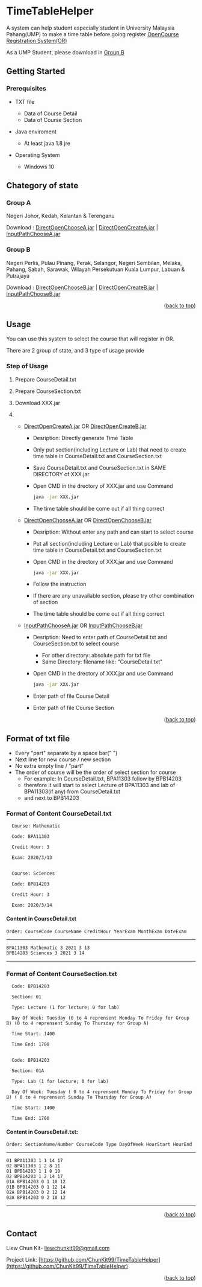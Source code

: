 <div id="top"></div>


# TimeTableHelper
A system can help student especially student in University Malaysia Pahang(UMP) to make a time table before going register [OpenCourse Registration System(OR)](https://or.ump.edu.my/or/index.jsp)

As a UMP Student, please download in [Group B](#group-b)


 ## Getting Started

 ### Prerequisites

* TXT file

   * Data of Course Detail 
   * Data of Course Section

* Java enviroment

  * At least java 1.8 jre

* Operating System
  
  * Windows 10
 
 
 
## Chategory of state
  
### Group A
  
Negeri Johor, Kedah, Kelantan & Terenganu
	
Download : [DirectOpenChooseA.jar](https://github.com/ChunKit99/TimeTableHelper/blob/main/DirectOpenChooseA.jar) | [DirectOpenCreateA.jar](https://github.com/ChunKit99/TimeTableHelper/blob/main/DirectOpenCreateA.jar) | [InputPathChooseA.jar](https://github.com/ChunKit99/TimeTableHelper/blob/main/InputPathChooseA.jar)
	
  
### Group B
  
Negeri Perlis, Pulau Pinang, Perak, Selangor, Negeri Sembilan, Melaka, Pahang, Sabah, Sarawak, Wilayah Persekutuan Kuala Lumpur, Labuan & Putrajaya

Download : [DirectOpenChooseB.jar](https://github.com/ChunKit99/TimeTableHelper/blob/main/DirectOpenChooseB.jar) | [DirectOpenCreateB.jar](https://github.com/ChunKit99/TimeTableHelper/blob/main/DirectOpenCreateB.jar) | [InputPathChooseB.jar](https://github.com/ChunKit99/TimeTableHelper/blob/main/InputPathChooseB.jar)
	
<p align="right">(<a href="#top">back to top</a>)</p>

 
 
## Usage
  
 You can use this system to select the course that will register in OR. 
  
 There are 2 group of state, and 3 type of usage provide


### Step of Usage
1. Prepare CourseDetail.txt
2. Prepare CourseSection.txt
3. Download XXX.jar

4. 
   * [DirectOpenCreateA.jar](https://github.com/ChunKit99/TimeTableHelper/blob/main/DirectOpenCreateA.jar) OR [DirectOpenCreateB.jar](https://github.com/ChunKit99/TimeTableHelper/blob/main/DirectOpenChooseB.jar)
     * Desription: Directly generate Time Table
     * Only put section(including Lecture or Lab) that need to create time table in CourseDetail.txt and CourseSection.txt
     * Save CourseDetail.txt and CourseSection.txt in SAME DIRECTORY of XXX.jar
     * Open CMD in the drectory of XXX.jar and use Command
     
       ```sh
       java -jar XXX.jar
       ```
     * The time table should be come out if all thing correct		
	
  
   * [DirectOpenChooseA.jar](https://github.com/ChunKit99/TimeTableHelper/blob/main/DirectOpenChooseA.jar) OR [DirectOpenChooseB.jar](https://github.com/ChunKit99/TimeTableHelper/blob/main/DirectOpenChooseA.jar)
     * Desription: Without enter any path and can start to select course
     * Put all section(including Lecture or Lab) that posible to create time table in CourseDetail.txt and CourseSection.txt
     * Open CMD in the drectory of XXX.jar and use Command
     
       ```sh
       java -jar XXX.jar
       ```
     * Follow the instruction
     * If there are any unavailable section, please try other combination of section
     * The time table should be come out if all thing correct


   * [InputPathChooseA.jar](https://github.com/ChunKit99/TimeTableHelper/blob/main/InputPathChooseA.jar) OR [InputPathChooseB.jar](https://github.com/ChunKit99/TimeTableHelper/blob/main/InputPathChooseB.jar)
     * Desription: Need to enter path of CourseDetail.txt and CourseSection.txt to select course
       * For other directory: absolute path for txt file
       * Same Directory: filename like: "CourseDetail.txt"
     * Open CMD in the drectory of XXX.jar and use Command
     
       ```sh
       java -jar XXX.jar
       ```
      * Enter path of file Course Detail
      * Enter path of file Course Section
	
<p align="right">(<a href="#top">back to top</a>)</p>

  

  ## Format of txt file
  
  * Every "part" separate by a space bar(" ") 
  * Next line for new course / new section  
  * No extra empty line / "part"
  * The order of course will be the order of select section for course
     * For example: In CourseDetail.txt, BPA11303 follow by BPB14203
     * therefore it will start to select Lecture of BPA11303 and lab of BPA11303(if any) from CourseDetail.txt
     * and next to BPB14203
     
  
  
  ### Format of Content CourseDetail.txt
  
	  Course: Mathematic
	  
	  Code: BPA11303 
	  
	  Credit Hour: 3
	  
	  Exam: 2020/3/13
  
  
	  Course: Sciences
	  
	  Code: BPB14203 
	  
	  Credit Hour: 3
	  
	  Exam: 2020/3/14
  
  
   #### Content in CourseDetail.txt
  
	Order: CourseCode CourseName CreditHour YearExam MonthExam DateExam
  ___
	BPA11303 Mathematic 3 2021 3 13
	BPB14203 Sciences 3 2021 3 14
  ___
  
  
  ### Format of Content CourseSection.txt
  
	  Code: BPB14203 
	  
	  Section: 01
	  
	  Type: Lecture (1 for lecture; 0 for lab)
	  
	  Day Of Week: Tuesday (0 to 4 reprensent Monday To Friday for Group B) (0 to 4 reprensent Sunday To Thursday for Group A) 
	  
	  Time Start: 1400
	  
	  Time End: 1700
  
  
	  Code: BPB14203 
	  
	  Section: 01A
	  
	  Type: Lab (1 for lecture; 0 for lab)
	  
	  Day Of Week: Tuesday ( 0 to 4 reprensent Monday To Friday for Group B) ( 0 to 4 reprensent Sunday To Thursday for Group A) 
	  
	  Time Start: 1400
	  
	  Time End: 1700
  
  #### Content in CourseDetail.txt:
  
	Order: SectionName/Number CourseCode Type DayOfWeek HourStart HourEnd
  ___
	01 BPA11303 1 1 14 17
	02 BPA11303 1 2 8 11
	01 BPB14203 1 1 8 10
	02 BPB14203 1 2 14 17
	01A BPB14203 0 1 10 12
	01B BPB14203 0 1 12 14
	02A BPB14203 0 2 12 14
	02A BPB14203 0 2 10 12
  ___
 
  <p align="right">(<a href="#top">back to top</a>)</p>


## Contact

Liew Chun Kit- liewchunkit99@gmail.com

Project Link: [https://github.com/ChunKit99/TimeTableHelper](https://github.com/ChunKit99/TimeTableHelper)

<p align="right">(<a href="#top">back to top</a>)</p>
